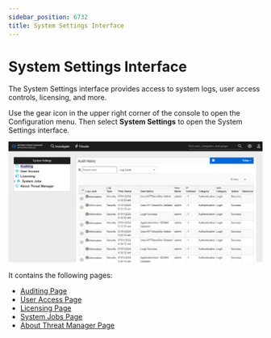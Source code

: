 ```yaml
---
sidebar_position: 6732
title: System Settings Interface
---
```


# System Settings Interface

The System Settings interface provides access to system logs, user access controls, licensing, and more.

Use the gear icon in the upper right corner of the console to open the Configuration menu. Then select **System Settings** to open the System Settings interface.

![System Settings interface](../../../../../../../static/images/ThreatPrevention_7.5/Content/Resources/Images/ThreatPrevention/Reporting/Configuration/SystetmSettings/Interface.png "System Settings interface")

It contains the following pages:

* [Auditing Page](Auditing "Auditing Page")
* [User Access Page](UserAccess "User Access Page")
* [Licensing Page](Licensing "Licensing Page")
* [System Jobs Page](SystemJobs "System Jobs Page")
* [About Threat Manager Page](About "About Threat Manager Page")